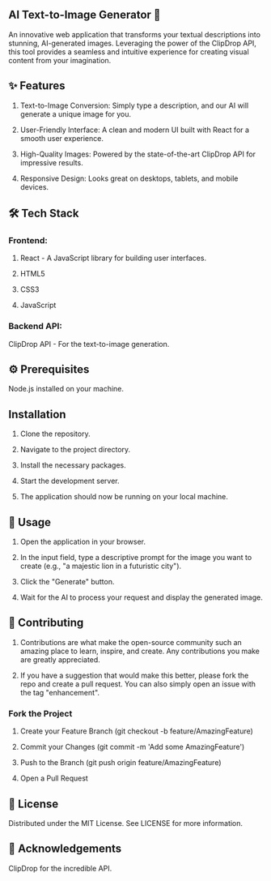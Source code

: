 ## AI Text-to-Image Generator 🎨

An innovative web application that transforms your textual descriptions into stunning, AI-generated images. Leveraging the power of the ClipDrop API, this tool provides a seamless and intuitive experience for creating visual content from your imagination.

## ✨ Features

1. Text-to-Image Conversion: Simply type a description, and our AI will generate a unique image for you.

2. User-Friendly Interface: A clean and modern UI built with React for a smooth user experience.

3. High-Quality Images: Powered by the state-of-the-art ClipDrop API for impressive results.

4. Responsive Design: Looks great on desktops, tablets, and mobile devices.

## 🛠️ Tech Stack

### Frontend:

1. React - A JavaScript library for building user interfaces.

2. HTML5

3. CSS3

5. JavaScript

### Backend API:

ClipDrop API - For the text-to-image generation.

## ⚙️ Prerequisites

Node.js installed on your machine.


## Installation

1. Clone the repository.

2. Navigate to the project directory.

3. Install the necessary packages.

4. Start the development server.

5. The application should now be running on your local machine.

## 📖 Usage

1. Open the application in your browser.

2. In the input field, type a descriptive prompt for the image you want to create (e.g., "a majestic lion in a futuristic city").

3. Click the "Generate" button.

4. Wait for the AI to process your request and display the generated image.

## 🤝 Contributing 

1. Contributions are what make the open-source community such an amazing place to learn, inspire, and create. Any contributions you make are greatly appreciated.

2. If you have a suggestion that would make this better, please fork the repo and create a pull request. You can also simply open an issue with the tag "enhancement".

### Fork the Project

1. Create your Feature Branch (git checkout -b feature/AmazingFeature)

2. Commit your Changes (git commit -m 'Add some AmazingFeature')

3. Push to the Branch (git push origin feature/AmazingFeature)

4. Open a Pull Request

## 📜 License

Distributed under the MIT License. See LICENSE for more information.

## 🙏 Acknowledgements

ClipDrop for the incredible API.
